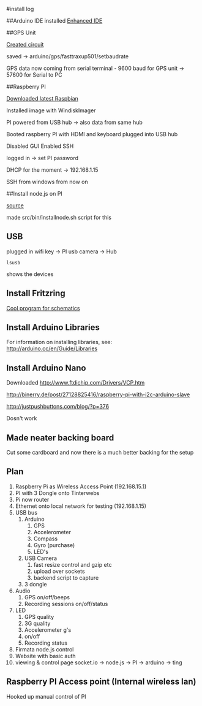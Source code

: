 #install log

##Arduino IDE
installed [Enhanced IDE](http://arduino.cc/forum/index.php?topic=118440.0)


##GPS Unit

[Created circuit](http://www.adafruit.com/index.php?main_page=popup_image_additional&pID=660&pic=1&products_image_large_additional=images/large/ID660bb_LRG.jpg)

saved -> arduino/gps/fasttraxup501/setbaudrate

GPS data now coming from serial terminal - 9600 baud for GPS unit -> 57600 for Serial to PC

##Raspberry PI

[Downloaded latest Raspbian](http://www.raspberrypi.org/downloads)

Installed image with WindiskImager

PI powered from USB hub -> also data from same hub

Booted raspberry PI with HDMI and keyboard plugged into USB hub

Disabled GUI
Enabled SSH

logged in -> set PI password

DHCP for the moment -> 192.168.1.15

SSH from windows from now on


##Install node.js on PI

[source](http://www.raspberrypi.org/phpBB3/viewtopic.php?f=63&t=30265)

made src/bin/installnode.sh script for this

## USB

plugged in wifi key -> PI
usb camera -> Hub

	lsusb

shows the devices

## Install Fritzring

[Cool program for schematics](http://fritzing.org/download/)

## Install Arduino Libraries

For information on installing libraries, see: http://arduino.cc/en/Guide/Libraries

## Install Arduino Nano
Downloaded http://www.ftdichip.com/Drivers/VCP.htm

http://binerry.de/post/27128825416/raspberry-pi-with-i2c-arduino-slave

http://justpushbuttons.com/blog/?p=376

Dosn't work

## Made neater backing board
Cut some cardboard and now there is a much better backing for the setup

## Plan

1. Raspberry Pi as Wireless Access Point (192.168.15.1)
2. PI with 3 Dongle onto Tinterwebs
3. Pi now router
4. Ethernet onto local network for testing (192.168.1.15)
5. USB bus
	1. Arduino
		1. GPS
		2. Accelerometer
		3. Compass
		4. Gyro (purchase)
		5. LED's
	2. USB Camera
		1. fast resize control and gzip etc
		2. upload over sockets
		3. backend script to capture
	3. 3 dongle
6. Audio
	1. GPS on/off/beeps
	2. Recording sessions on/off/status
7. LED
	1. GPS quality
	2. 3G quality
	3. Accelerometer g's
	4. on/off
	5. Recording status
8. Firmata node.js control
9. Website with basic auth
10. viewing & control page socket.io -> node.js -> PI -> arduino -> ting

## Raspberry PI Access point (Internal wireless lan)

Hooked up manual control of PI